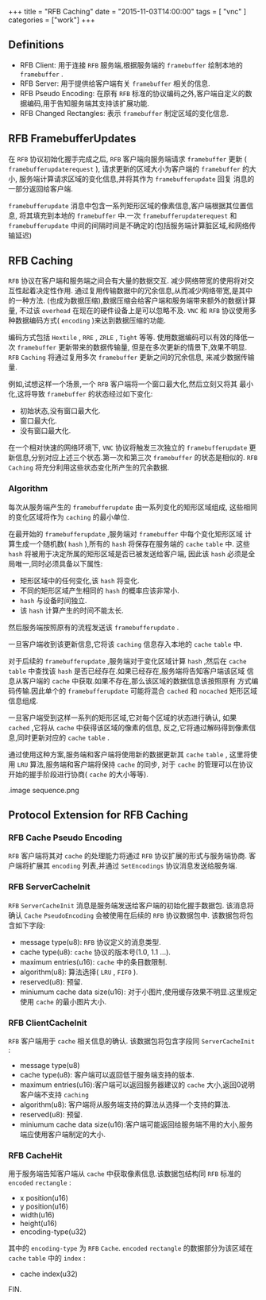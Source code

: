 +++
title = "RFB Caching"
date = "2015-11-03T14:00:00"
tags = [ "vnc" ]
categories = ["work"]
+++

## Definitions

- RFB Client: 用于连接 `RFB` 服务端,根据服务端的 `framebuffer` 绘制本地的 `framebuffer` .
- RFB Server: 用于提供给客户端有关 `framebuffer` 相关的信息.
- RFB Pseudo Encoding: 在原有 `RFB` 标准的协议编码之外,客户端自定义的数据编码,用于告知服务端其支持该扩展功能.
- RFB Changed Rectangles: 表示 `framebuffer` 制定区域的变化信息.

## RFB FramebufferUpdates

在 `RFB` 协议初始化握手完成之后, `RFB` 客户端向服务端请求 `framebuffer` 更新
( `framebufferupdaterequest` ), 请求更新的区域大小为客户端的 `framebuffer`
的大小, 服务端计算请求区域的变化信息,并将其作为 `framebufferupdate` 回复
消息的一部分返回给客户端.

`framebufferupdate` 消息中包含一系列矩形区域的像素信息,客户端根据其位置信息,
将其填充到本地的 `framebuffer` 中.一次 `framebufferupdaterequest` 和
`framebufferupdate` 中间的间隔时间是不确定的(包括服务端计算脏区域,和网络传输延迟)

## RFB Caching

`RFB` 协议在客户端和服务端之间会有大量的数据交互.
减少网络带宽的使用将对交互性起着决定性作用.
通过复用传输数据中的冗余信息,从而减少网络带宽,是其中的一种方法.
(也成为数据压缩),数据压缩会给客户端和服务端带来额外的数据计算量,
不过该 `overhead` 在现在的硬件设备上是可以忽略不及.
`VNC` 和 `RFB` 协议使用多种数据编码方式( `encoding` )来达到数据压缩的功能.

编码方式包括 `Hextile` , `RRE` , `ZRLE` , `Tight` 等等.
使用数据编码可以有效的降低一次 `framebuffer` 更新带来的数据传输量,
但是在多次更新的情景下,效果不明显.
`RFB` `Caching` 将通过复用多次 `framebuffer` 更新之间的冗余信息,
来减少数据传输量.

例如,试想这样一个场景,一个 `RFB` 客户端将一个窗口最大化,然后立刻又将其
最小化,这将导致 `framebuffer` 的状态经过如下变化:

- 初始状态,没有窗口最大化.
- 窗口最大化.
- 没有窗口最大化.

在一个相对快速的网络环境下, `VNC` 协议将触发三次独立的 `framebufferupdate`
更新信息,分别对应上述三个状态.第一次和第三次 `framebuffer` 的状态是相似的.
`RFB` `Caching` 将充分利用这些状态变化所产生的冗余数据.

### Algorithm

每次从服务端产生的 `framebufferupdate` 由一系列变化的矩形区域组成,
这些相同的变化区域将作为 `caching` 的最小单位.

在最开始的 `framebufferupdate` ,服务端对 `framebuffer` 中每个变化矩形区域
计算生成一个随机数( `hash` ),所有的 `hash` 将保存在服务端的 `cache` `table` 中.
这些 `hash` 将被用于决定所属的矩形区域是否已被发送给客户端,
因此该 `hash` 必须是全局唯一,同时必须具备以下属性:

- 矩形区域中的任何变化,该 `hash` 将变化.
- 不同的矩形区域产生相同的 `hash` 的概率应该非常小.
- `hash` 与设备时间独立.
- 该 `hash` 计算产生的时间不能太长.

然后服务端按照原有的流程发送该 `framebufferupdate` .

一旦客户端收到该更新信息,它将该 `caching` 信息存入本地的 `cache` `table` 中.

对于后续的 `framebufferupdate` ,服务端对于变化区域计算 `hash` ,然后在 `cache`
`table` 中查找该 `hash` 是否已经存在.如果已经存在,服务端将告知客户端该区域
信息从客户端的 `cache` 中获取.如果不存在,那么该区域的数据信息该按照原有
方式编码传输.因此单个的 `framebufferupdate` 可能将混合 `cached` 和 `nocached`
矩形区域信息组成.

一旦客户端受到这样一系列的矩形区域,它对每个区域的状态进行确认,
如果 `cached` ,它将从 `cache` 中获得该区域的像素的信息,
反之,它将通过解码得到像素信息,同时更新对应的 `cache` `table` .

通过使用这种方案,服务端和客户端将使用新的数据更新其 `cache` `table` ,
这里将使用 `LRU` 算法,服务端和客户端将保持 `cache` 的同步,
对于 `cache` 的管理可以在协议开始的握手阶段进行协商( `cache`
的大小等等).

.image sequence.png

## Protocol Extension for RFB Caching

### RFB Cache Pseudo Encoding

`RFB` 客户端将其对 `cache` 的处理能力将通过 `RFB` 协议扩展的形式与服务端协商.
客户端将扩展其 `encoding` 列表,并通过 `SetEncodings` 协议消息发送给服务端.

### RFB ServerCacheInit

`RFB` `ServerCacheInit` 消息是服务端发送给客户端的初始化握手数据包.
该消息将确认 `Cache` `PseudoEncoding` 会被使用在后续的 `RFB` 协议数据包中.
该数据包将包含如下字段:

- message type(u8): `RFB` 协议定义的消息类型.
- cache type(u8): `cache` 协议的版本号(1.0, 1.1 ...).
- maximum entries(u16): `cache` 中的条目数限制.
- algorithm(u8): 算法选择( `LRU` , `FIFO` ).
- reserved(u8): 预留.
- miniumum cache data size(u16): 对于小图片,使用缓存效果不明显.这里规定使用 `cache` 的最小图片大小.

### RFB ClientCacheInit

`RFB` 客户端用于 `cache` 相关信息的确认.
该数据包将包含字段同 `ServerCacheInit` :

- message type(u8)
- cache type(u8): 客户端可以返回低于服务端支持的版本.
- maximum entries(u16):客户端可以返回服务器建议的 `cache` 大小,返回0说明客户端不支持 `caching`
- algorithm(u8): 客户端将从服务端支持的算法从选择一个支持的算法.
- reserved(u8): 预留.
- miniumum cache data size(u16):客户端可能返回给服务端不用的大小,服务端应使用客户端制定的大小. 

### RFB CacheHit

用于服务端告知客户端从 `cache` 中获取像素信息.该数据包结构同 `RFB` 标准的
`encoded` `rectangle` :

- x position(u16)
- y position(u16)
- width(u16)
- height(u16)
- encoding-type(u32)

其中的 `encoding-type` 为 `RFB` `Cache`.
`encoded` `rectangle` 的数据部分为该区域在 `cache` `table` 中的 `index` :

- cache index(u32)

FIN.
